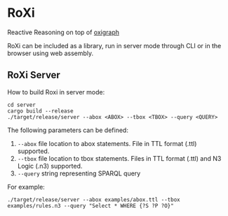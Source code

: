 # RoXi

Reactive Reasoning on top of [oxigraph](https://github.com/oxigraph/oxigraph)


RoXi can be included as a library, run in server mode through CLI or in the browser using web assembly.

## RoXi Server

How to build Roxi in server mode:
```
cd server
cargo build --release
./target/release/server --abox <ABOX> --tbox <TBOX> --query <QUERY>
```
The following parameters can be defined:
1. `--abox` file location to abox statements. File in TTL format (.ttl) supported.
2. `--tbox` file location to tbox statements. Files in TTL format (.ttl) and N3 Logic (.n3) supported.
3. `--query` string representing SPARQL query

For example:
```
./target/release/server --abox examples/abox.ttl --tbox examples/rules.n3 --query "Select * WHERE {?S ?P ?O}"
```
